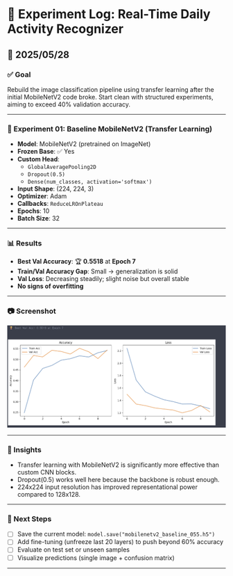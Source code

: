 # 🧪 Experiment Log: Real-Time Daily Activity Recognizer

## 📅 2025/05/28

### ✅ Goal
Rebuild the image classification pipeline using transfer learning after the initial MobileNetV2 code broke. Start clean with structured experiments, aiming to exceed 40% validation accuracy.

---

### 🔬 Experiment 01: Baseline MobileNetV2 (Transfer Learning)

- **Model**: MobileNetV2 (pretrained on ImageNet)
- **Frozen Base**: ✅ Yes
- **Custom Head**:
  - `GlobalAveragePooling2D`
  - `Dropout(0.5)`
  - `Dense(num_classes, activation='softmax')`
- **Input Shape**: (224, 224, 3)
- **Optimizer**: Adam
- **Callbacks**: `ReduceLROnPlateau`
- **Epochs**: 10
- **Batch Size**: 32

---

### 📊 Results

- **Best Val Accuracy**: 🏆 **0.5518** at **Epoch 7**
- **Train/Val Accuracy Gap**: Small → generalization is solid
- **Val Loss**: Decreasing steadily; slight noise but overall stable
- **No signs of overfitting**

---

### 📷 Screenshot
![val_accuracy_plot](https://github.com/hojjang98/CV-Projects/blob/main/real-time-daily-activity-recognizer/figures/20250528_experiment.png)

---

### 🧠 Insights

- Transfer learning with MobileNetV2 is significantly more effective than custom CNN blocks.
- Dropout(0.5) works well here because the backbone is robust enough.
- 224x224 input resolution has improved representational power compared to 128x128.

---

### 🎯 Next Steps

- [ ] Save the current model: `model.save("mobilenetv2_baseline_055.h5")`
- [ ] Add fine-tuning (unfreeze last 20 layers) to push beyond 60% accuracy
- [ ] Evaluate on test set or unseen samples
- [ ] Visualize predictions (single image + confusion matrix)

---

